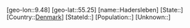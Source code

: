 ﻿---
location: [55.25,9.48]
type: City
tags:
- geo/City


SpocWebEntityId: 30693
isDeleted: false
confidential: public

---
[geo-lon::9.48]
[geo-lat::55.25]
[name::Hadersleben]
[State::]
[Country::[Denmark](geo/Continent/Europe/Denmark.md)]
[StateId::]
[Population::]
[Unknown::]

